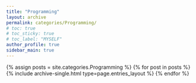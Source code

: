 ```yaml
---
title: "Programming"
layout: archive
permalink: categories/Programming/
# toc: true
# toc_sticky: true
# toc_label: "MYSELF"
author_profile: true
sidebar_main: true
---
```



{% assign posts = site.categories.Programming %}
{% for post in posts %} {% include archive-single.html type=page.entries_layout %} {% endfor %}